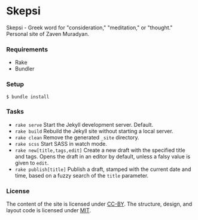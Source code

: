 # Skepsi

Skepsi - Greek word for "consideration," "meditation," or "thought."
Personal site of Zaven Muradyan.

### Requirements
- Rake
- Bundler

### Setup

    $ bundle install

### Tasks

- `rake serve` Start the Jekyll development server. Default.
- `rake build` Rebuild the Jekyll site without starting a local server.
- `rake clean` Remove the generated `_site` directory.
- `rake scss` Start SASS in watch mode.
- `rake new[title,tags,edit]` Create a new draft with the specified title and tags.
  Opens the draft in an editor by default, unless a falsy value is given to `edit`.
- `rake publish[title]` Publish a draft, stamped with the current date and time,
  based on a fuzzy search of the `title` parameter.

### License
The content of the site is licensed under [CC-BY](http://creativecommons.org/licenses/by/4.0/).
The structure, design, and layout code is licensed under [MIT](http://opensource.org/licenses/MIT).
